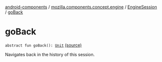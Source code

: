 [android-components](../../index.md) / [mozilla.components.concept.engine](../index.md) / [EngineSession](index.md) / [goBack](./go-back.md)

# goBack

`abstract fun goBack(): `[`Unit`](https://kotlinlang.org/api/latest/jvm/stdlib/kotlin/-unit/index.html) [(source)](https://github.com/mozilla-mobile/android-components/blob/master/components/concept/engine/src/main/java/mozilla/components/concept/engine/EngineSession.kt#L449)

Navigates back in the history of this session.

